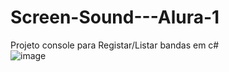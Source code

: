# Screen-Sound---Alura-1
Projeto console para Registar/Listar bandas em c# <br>
![image](https://github.com/user-attachments/assets/5a2ce2ee-e996-4e57-a823-670fdd4f0990)

